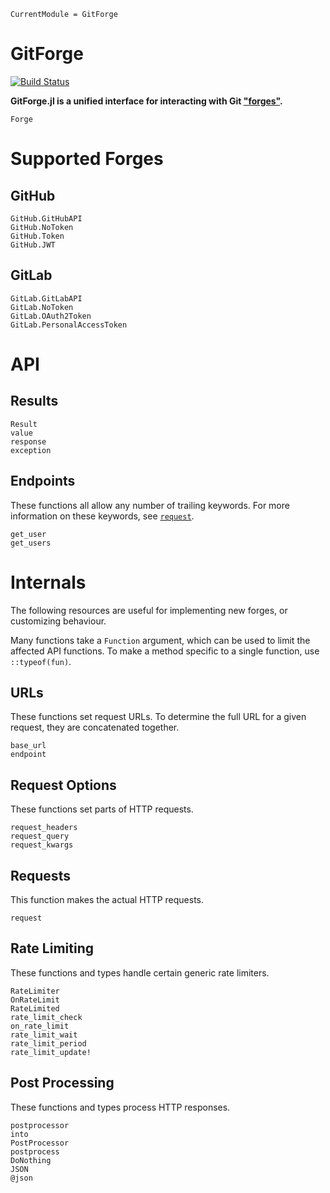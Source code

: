 ```@meta
CurrentModule = GitForge
```

# GitForge

[![Build Status](https://travis-ci.com/christopher-dG/GitForge.jl.svg?branch=master)](https://travis-ci.com/christopher-dG/GitForge.jl)

**GitForge.jl is a unified interface for interacting with Git ["forges"](https://en.wikipedia.org/wiki/Forge_(software)).**

```@docs
Forge
```

# Supported Forges

## GitHub

```@docs
GitHub.GitHubAPI
GitHub.NoToken
GitHub.Token
GitHub.JWT
```

## GitLab

```@docs
GitLab.GitLabAPI
GitLab.NoToken
GitLab.OAuth2Token
GitLab.PersonalAccessToken
```

# API

## Results

```@docs
Result
value
response
exception
```

## Endpoints

These functions all allow any number of trailing keywords.
For more information on these keywords, see [`request`](@ref).

```@docs
get_user
get_users
```

# Internals

The following resources are useful for implementing new forges, or customizing behaviour.

Many functions take a `Function` argument, which can be used to limit the affected API functions.
To make a method specific to a single function, use `::typeof(fun)`.

## URLs

These functions set request URLs.
To determine the full URL for a given request, they are concatenated together.

```@docs
base_url
endpoint
```

## Request Options

These functions set parts of HTTP requests.

```@docs
request_headers
request_query
request_kwargs
```

## Requests

This function makes the actual HTTP requests.

```@docs
request
```

## Rate Limiting

These functions and types handle certain generic rate limiters.

```@docs
RateLimiter
OnRateLimit
RateLimited
rate_limit_check
on_rate_limit
rate_limit_wait
rate_limit_period
rate_limit_update!
```

## Post Processing

These functions and types process HTTP responses.

```@docs
postprocessor
into
PostProcessor
postprocess
DoNothing
JSON
@json
```
